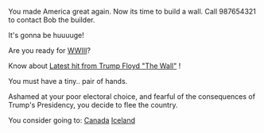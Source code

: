 You made America great again. Now its time to build a wall. Call 987654321 to contact Bob the builder.

It's gonna be huuuuge!

Are you ready for [WWIII](./WWIII/WWIII.md)?

Know about [Latest hit from Trump Floyd "The Wall"](./trump-floyd-the-wall/thewall.md) !

You must have a tiny.. pair of hands.

Ashamed at your poor electoral choice, and fearful of the consequences of Trump's Presidency, you decide to flee the country.  

You consider going to:
	[Canada](./canada/canada.md)
	[Iceland](./iceland/iceland.md)

